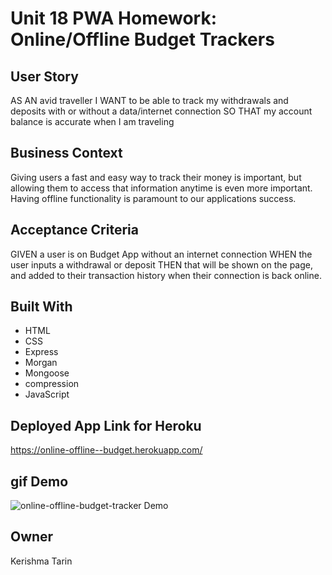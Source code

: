 # Unit 18 PWA Homework: Online/Offline Budget Trackers

## User Story
AS AN avid traveller
I WANT to be able to track my withdrawals and deposits with or without a data/internet connection
SO THAT my account balance is accurate when I am traveling

## Business Context

Giving users a fast and easy way to track their money is important, but allowing them to access that information anytime is even more important. Having offline functionality is paramount to our applications success.


## Acceptance Criteria
GIVEN a user is on Budget App without an internet connection
WHEN the user inputs a withdrawal or deposit
THEN that will be shown on the page, and added to their transaction history when their connection is back online.

## Built With
- HTML
- CSS
- Express
- Morgan
- Mongoose
- compression
- JavaScript 

## Deployed App Link for Heroku
https://online-offline--budget.herokuapp.com/

## gif Demo
![online-offline-budget-tracker Demo](demo/Budget-Tracker!.gif)

## Owner
Kerishma Tarin




